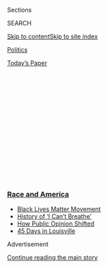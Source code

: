 <div id="app">

<div>

<div>

<div>

<div class="NYTAppHideMasthead css-1q2w90k e1suatyy0">

<div class="section css-ui9rw0 e1suatyy2">

<div class="css-eph4ug er09x8g0">

<div class="css-6n7j50">

</div>

<span class="css-1dv1kvn">Sections</span>

<div class="css-10488qs">

<span class="css-1dv1kvn">SEARCH</span>

</div>

[Skip to content](#site-content)[Skip to site
index](#site-index)

</div>

<div id="masthead-section-label" class="css-1wr3we4 eaxe0e00">

[Politics](https://www.nytimes3xbfgragh.onion/section/politics)

</div>

<div class="css-10698na e1huz5gh0">

</div>

</div>

<div id="masthead-bar-one" class="section hasLinks css-15hmgas e1csuq9d3">

<div class="css-uqyvli e1csuq9d0">

</div>

<div class="css-1uqjmks e1csuq9d1">

</div>

<div class="css-9e9ivx">

[](https://myaccount.nytimes3xbfgragh.onion/auth/login?response_type=cookie&client_id=vi)

</div>

<div class="css-1bvtpon e1csuq9d2">

[Today’s
Paper](https://www.nytimes3xbfgragh.onion/section/todayspaper)

</div>

</div>

</div>

</div>

<div data-aria-hidden="false">

<div id="site-content" data-role="main">

<div>

<div class="css-1aor85t" style="opacity:0.000000001;z-index:-1;visibility:hidden">

<div class="css-1hqnpie">

<div class="css-epjblv">

<span class="css-17xtcya">[Politics](/section/politics)</span><span class="css-x15j1o">|</span><span class="css-fwqvlz">Meet
the Official Accused of Helping Trump Politicize Homeland
Security</span>

</div>

<div class="css-k008qs">

<div class="css-1iwv8en">

<span class="css-18z7m18"></span>

<div>

</div>

</div>

<span class="css-1n6z4y">https://nyti.ms/2Xqukby</span>

<div class="css-1705lsu">

<div class="css-4xjgmj">

<div class="css-4skfbu" data-role="toolbar" data-aria-label="Social Media Share buttons, Save button, and Comments Panel with current comment count" data-testid="share-tools">

  - 
  - 
  - 
  - 
    
    <div class="css-6n7j50">
    
    </div>

  - 
  - 

</div>

</div>

</div>

</div>

</div>

</div>

<div class="css-13pd83m">

<div class="css-l9svim">

### [<span class="css-pa1jbp"><span class="css-1rxm0ex">Race and</span><span class="css-1rxm0ex"> America</span></span>](https://www.nytimes3xbfgragh.onion/news-event/george-floyd-protests-minneapolis-new-york-los-angeles?name=styln-george-floyd&region=TOP_BANNER&variant=undefined&block=storyline_menu_recirc&action=click&pgtype=Article&impression_id=2ce5ae20-e39a-11ea-8c8a-b7fbae24c18c)

  - <span class="css-ousu42">[Black Lives Matter
    Movement](https://www.nytimes3xbfgragh.onion/interactive/2020/07/03/us/george-floyd-protests-crowd-size.html?name=styln-george-floyd&region=TOP_BANNER&variant=undefined&block=storyline_menu_recirc&action=click&pgtype=Article&impression_id=2ce5ae21-e39a-11ea-8c8a-b7fbae24c18c)</span>
  - <span class="css-ousu42">[History of ‘I Can’t
    Breathe’](https://www.nytimes3xbfgragh.onion/interactive/2020/06/28/us/i-cant-breathe-police-arrest.html?name=styln-george-floyd&region=TOP_BANNER&variant=undefined&block=storyline_menu_recirc&action=click&pgtype=Article&impression_id=2ce5ae22-e39a-11ea-8c8a-b7fbae24c18c)</span>
  - <span class="css-ousu42">[How Public Opinion
    Shifted](https://www.nytimes3xbfgragh.onion/interactive/2020/06/10/upshot/black-lives-matter-attitudes.html?name=styln-george-floyd&region=TOP_BANNER&variant=undefined&block=storyline_menu_recirc&action=click&pgtype=Article&impression_id=2ce5d530-e39a-11ea-8c8a-b7fbae24c18c)</span>
  - <span class="css-ousu42">[45 Days in
    Louisville](https://www.nytimes3xbfgragh.onion/interactive/2020/07/16/us/black-lives-matter-protests-louisville-breonna-taylor.html?name=styln-george-floyd&region=TOP_BANNER&variant=undefined&block=storyline_menu_recirc&action=click&pgtype=Article&impression_id=2ce5d531-e39a-11ea-8c8a-b7fbae24c18c)</span>

</div>

</div>

<div id="top-wrapper" class="css-1sy8kpn">

<div id="top-slug" class="css-l9onyx">

Advertisement

</div>

[Continue reading the main
story](#after-top)

<div class="ad top-wrapper" style="text-align:center;height:100%;display:block;min-height:250px">

<div id="top" class="place-ad" data-position="top" data-size-key="top">

</div>

</div>

<div id="after-top">

</div>

</div>

<div>

<div id="sponsor-wrapper" class="css-1hyfx7x">

<div id="sponsor-slug" class="css-19vbshk">

Supported by

</div>

[Continue reading the main
story](#after-sponsor)

<div id="sponsor" class="ad sponsor-wrapper" style="text-align:center;height:100%;display:block">

</div>

<div id="after-sponsor">

</div>

</div>

<div class="css-186x18t">

</div>

<div class="css-1vkm6nb ehdk2mb0">

# Meet the Official Accused of Helping Trump Politicize Homeland Security

</div>

Chad F. Wolf joined the Department of Homeland Security in its infancy
to help prevent another 9/11. Now he is helping President Trump use it
to achieve his political ambitions.

<div class="css-79elbk" data-testid="photoviewer-wrapper">

<div class="css-z3e15g" data-testid="photoviewer-wrapper-hidden">

</div>

<div class="css-1a48zt4 ehw59r15" data-testid="photoviewer-children">

![<span class="css-16f3y1r e13ogyst0" data-aria-hidden="true">The acting
homeland security secretary, Chad F. Wolf, testifying in February before
Congress. He has stepped into the spotlight in ways his predecessors
would not.
</span><span class="css-cnj6d5 e1z0qqy90" itemprop="copyrightHolder"><span class="css-1ly73wi e1tej78p0">Credit...</span><span><span>T.J.
Kirkpatrick for The New York
Times</span></span></span>](https://static01.graylady3jvrrxbe.onion/images/2020/08/04/world/04dc-unrest-dhs3/merlin_169518027_abcb011b-c157-4051-81b6-b16fa05ffa57-articleLarge.jpg?quality=75&auto=webp&disable=upscale)

</div>

</div>

<div class="css-18e8msd">

<div class="css-pdw9fk epjyd6m0">

<div class="css-1txwxcy ey68jwv0" data-aria-hidden="true">

[![Zolan
Kanno-Youngs](https://static01.graylady3jvrrxbe.onion/images/2019/12/13/reader-center/author-zolan-kanno-youngs/author-zolan-kanno-youngs-thumbLarge.png
"Zolan Kanno-Youngs")](https://www.nytimes3xbfgragh.onion/by/zolan-kanno-youngs)[![Jesse
McKinley](https://static01.graylady3jvrrxbe.onion/images/2018/02/20/multimedia/author-jesse-mckinley/author-jesse-mckinley-thumbLarge.jpg
"Jesse McKinley")](https://www.nytimes3xbfgragh.onion/by/jesse-mckinley)

</div>

<div class="css-1baulvz">

By [<span class="css-1baulvz" itemprop="name">Zolan
Kanno-Youngs</span>](https://www.nytimes3xbfgragh.onion/by/zolan-kanno-youngs)
and [<span class="css-1baulvz last-byline" itemprop="name">Jesse
McKinley</span>](https://www.nytimes3xbfgragh.onion/by/jesse-mckinley)

</div>

</div>

  - 
    
    <div class="css-ld3wwf e16638kd2">
    
    Aug. 4,
    2020
    
    </div>

  - 
    
    <div class="css-4xjgmj">
    
    <div class="css-d8bdto" data-role="toolbar" data-aria-label="Social Media Share buttons, Save button, and Comments Panel with current comment count" data-testid="share-tools">
    
      - 
      - 
      - 
      - 
        
        <div class="css-6n7j50">
        
        </div>
    
      - 
      - 
    
    </div>
    
    </div>

</div>

</div>

<div class="section meteredContent css-1r7ky0e" name="articleBody" itemprop="articleBody">

<div class="css-1fanzo5 StoryBodyCompanionColumn">

<div class="css-53u6y8">

WASHINGTON — It took only 24 hours after President Trump attacked New
York City in his State of the Union address for the president’s man at
the Department of Homeland Security to act.

Chad F. Wolf had joined the department nearly two decades before as a
midlevel staff member to help the sprawling new agency gear up to
protect Americans after the Sept. 11, 2001, attacks. But in February, as
the new [acting
secretary](https://www.nytimes3xbfgragh.onion/2019/11/01/us/politics/trump-chad-wolf-dhs.html)
of homeland security, Mr. Wolf introduced himself to most in the United
States by announcing on Fox News that New Yorkers were [suspended from
enrolling in expedited air traveler
programs](https://www.nytimes3xbfgragh.onion/2020/02/06/us/politics/dhs-new-york-global-entry.html)
because their state had barred federal immigration enforcement agencies
from gaining access to Department of Motor Vehicle records.

“It’s particularly interesting coming from New York again, from where
9/11 occurred,” Mr. Wolf said in a later appearance on the network. “We
want to make sure we share information and not continue to withhold
information.”

Only after thousands of New Yorkers were suspended from the programs did
the department [admit in court last
month](https://www.nytimes3xbfgragh.onion/2020/07/23/nyregion/trusted-traveler-homeland-security.html)
that what Mr. Wolf had said to justify his action was untrue. Several
states and territories were not allowing the agency access to motor
vehicle records, yet New York had been singled out because, Mr. Wolf had
insisted, “New York is the only state, and I think that bears repeating,
the only state that prohibits information sharing.”

</div>

</div>

<div class="css-1fanzo5 StoryBodyCompanionColumn">

<div class="css-53u6y8">

That false statement came at a pivotal turn of Mr. Wolf’s long ascent at
the department he now heads. His initial post at the federal
government’s newly created Transportation Security Administration,
within the Department of Homeland Security, was aimed at stopping
terrorists from again exploiting the nation’s commercial aviation
industry to kill Americans.

But as Mr. Trump has bent the department’s focus to match his own, Mr.
Wolf has bent with it, including on [travel
bans](https://www.nytimes3xbfgragh.onion/2020/01/31/us/politics/trump-travel-ban.html),
[illegal
immigration](https://www.nytimes3xbfgragh.onion/2020/03/20/us/politics/trump-border-coronavirus.html),
[domestic
protests](https://www.nytimes3xbfgragh.onion/2020/07/28/us/federal-agents-portland-seattle-protests.html)
and the [protection of federal
property](https://www.nytimes3xbfgragh.onion/2020/07/10/us/politics/homeland-security-statues-trump.html).

That shift has caused even some former Department of Homeland Security
officials as well as members of Congress to question whether in their
haste to create the agency, they neglected to include safeguards to
prevent a campaigning president and a compliant homeland security chief
from using the department’s arsenal to fulfill their political
ambitions.

“The idea of having a Department of Homeland Security wasn’t inherently
bad, but the way it was done was shoddy, and now we are paying the
price,” said Russell D. Feingold, a former Democratic senator who
opposed the creation of the department in 2002.

At the time, Congress believed broadly that a single department was
needed to improve communication between national security agencies and
state and local governments to prevent another terrorist attack, and it
set out to enact the largest reorganization of the federal government
since the Truman administration restructured the military in 1947.

</div>

</div>

<div class="css-1fanzo5 StoryBodyCompanionColumn">

<div class="css-53u6y8">

The department would employ about 170,000 workers across 22 agencies,
including the Coast Guard, the Secret Service, federal immigration
agencies and the Federal Emergency Management Agency, as well as a new
[intelligence
division](https://www.nytimes3xbfgragh.onion/2020/08/01/us/politics/brian-murphy-homeland-security-protesters.html)
to analyze criminal threats. The political fight over its creation was
not over the concentration of resources in the hands of one cabinet
secretary but over Republican demands that new federal employees should
not be in a union.

</div>

</div>

<div class="css-79elbk" data-testid="photoviewer-wrapper">

<div class="css-z3e15g" data-testid="photoviewer-wrapper-hidden">

</div>

<div class="css-1a48zt4 ehw59r15" data-testid="photoviewer-children">

![<span class="css-16f3y1r e13ogyst0" data-aria-hidden="true">President
George W. Bush signing the Homeland Security Act of 2002, a response to
the Sept. 11, 2001,
attacks.</span><span class="css-cnj6d5 e1z0qqy90" itemprop="copyrightHolder"><span class="css-1ly73wi e1tej78p0">Credit...</span><span>Stephen
Jaffe/Agence France-Presse, via Getty
Images</span></span>](https://static01.graylady3jvrrxbe.onion/images/2020/08/03/world/04dc-unrest-dhs/03dc-unrest-dhs-articleLarge.jpg?quality=75&auto=webp&disable=upscale)

</div>

</div>

<div class="css-1fanzo5 StoryBodyCompanionColumn">

<div class="css-53u6y8">

“That was the whole notion, that we would have a way to protect our
citizens if there was a terror attack,” said Barbara Boxer, a former
Democratic senator who voted for the department’s creation and now says
she regrets it. “Somehow, this has developed into the president’s
private military.”

The Trump administration has defended its deployment of tactical teams
to Portland, Ore., and the officers’ aggressive tactics by citing [a
federal statute](https://www.law.cornell.edu/uscode/text/40/1315)
bolstered by the law that created the Department of Homeland Security.
That statute allows the secretary to deputize agents within the
department’s various agencies to protect federal property, like the
courthouse in Portland.

Ms. Boxer took the point. “I view it as a real wake-up call to analyze
all of our laws to see if they could be abused to the point that could
really injure our own people,” she said.

Alexei Woltornist, a spokesman for the department, rejected that it was
“punishing cities led by Democrats.”

“The mission of D.H.S. changes as the threats change,” he said, noting
that the agency has focused on carrying out Mr. Trump’s immigration
policies. “When violent rioting began to emerge throughout the country,
again the threat changed and the department responded.”

</div>

</div>

<div class="css-1fanzo5 StoryBodyCompanionColumn">

<div class="css-53u6y8">

Judd Gregg, a former Republican senator and a sponsor of the act, backed
the department’s actions against “a disruption of the orderly society,”
even as he acknowledged that Congress paid little attention to the
decision in the Homeland Security Act to transfer authority to protect
federal property from the low-key General Services Administration to the
more political homeland security secretary.

“I don’t think it was focused on at all,” he said, adding, “we were
looking at the much bigger issue of how terrorists would attack us
next.”

The Department of Homeland Security has struggled with its identity
since its creation. James M. Loy, the first head of the Transportation
Security Administration, recalled that “it was a patchwork quilt kind of
thing.”

“Here we are 18 years later,” he added, “the department is still
maturing in how it carries out its missions.”

Mr. Wolf, a Plano, Texas, native, went to college on a tennis
scholarship before heading to Washington to work on Capitol Hill, then
at the T.S.A. He rose at the agency to assistant administrator until
2005, when Thomas Blank, one of his mentors at the aviation security
agency, recruited him to Wexler & Walker, a now defunct lobbyist firm.

Mr. Wolf spent the Obama administration lobbying, including for a new
carry-on luggage screening device that would cost the T.S.A. hundreds of
millions of dollars. [He returned to the agency as chief of staff
in 2017 as it tested the
product](https://www.nytimes3xbfgragh.onion/2017/04/15/us/politics/trump-appointees-potential-conflicts.html)
— it is now used at most airports.

After Kirstjen Nielsen became homeland security secretary in December
2017, she tapped Mr. Wolf to be her chief of staff.

</div>

</div>

<div class="css-1fanzo5 StoryBodyCompanionColumn">

<div class="css-53u6y8">

The agency has been at the center of convulsive policies that banned
travel from predominantly Muslim countries, transferred money from the
Defense Department to build a border wall and restricted the ability of
migrants to obtain asylum at the southwestern border. Mr. Wolf was also
crucial to carrying out a policy that led to the separation of more than
2,800 migrant children from their parents in 2018.

When he testified in June 2019 to be confirmed as the department’s under
secretary for strategy, policy and plans, Mr. Wolf said he learned of
the family separations policy late, just before the attorney general at
the time, Jeff Sessions, announced it. Emails obtained by Senator Jeff
Merkley, Democrat of Oregon, showed that Mr. Wolf actually included the
separation of families in [a list of policy
recommendations](https://www.nbcnews.com/politics/immigration/watchdog-group-trump-dhs-pick-made-false-claims-about-role-n1078171)
that he sent to the Justice Department in December 2017.

Mr. Woltornist said that Mr. Wolf was not directly involved in the
policymaking and that there were dozens of proposals circulating between
the Departments of Justice and Homeland Security.

Before he was made acting secretary, Mr. Wolf was more of a
behind-the-scenes operator than a public defender of Mr. Trump. In
September 2019, Mr. Wolf refused to go on Fox News to speak on the
department’s efforts to crack down on terrorism because the host might
ask about the administration’s immigration agenda, according to a former
administration official.

Mr. Woltornist denied that account, saying that Mr. Wolf repeatedly goes
on television to back the president.

After the White House [purged the department’s
leadership](https://www.nytimes3xbfgragh.onion/2019/04/08/us/politics/randolph-alles-secret-service.html)
last spring, it began to [install
others](https://www.nytimes3xbfgragh.onion/2019/09/05/us/politics/ken-cuccinelli-immigration-trump.html)
who had proved more willing to boost Mr. Trump’s immigration policies on
television, all of them in an acting capacity to avoid the Senate
confirmation process. Mr. Wolf adjusted accordingly.

Michael Chertoff, a homeland security secretary under President George
W. Bush, said the number of vacant positions and acting roles has left
the agency vulnerable for politicization.

</div>

</div>

<div class="css-1fanzo5 StoryBodyCompanionColumn">

<div class="css-53u6y8">

Senate-confirmed officials “have a certain ability to push back a little
bit in a firm and polite way,” Mr. Chertoff said. Now at the department,
he said, the leadership “will basically never be nominated.”

“The message they are getting is, ‘You are here on sufferance,’” he
added.

Mr. Wolf is stepping into the spotlight in ways his predecessors would
not, including by now being a frequent visitor of the conservative
television shows that Mr. Trump follows.

He has even embraced the hard-liner image that the president values.
Before Mr. Wolf agreed last week to **** withdraw the tactical teams
from the courthouse on the condition that state police handle the
protests, he flew to the city and stood for photographs alongside
officers in front of graffiti-laced walls at the federal courthouse —
even as officials in the department addressed [a
memo](https://int.graylady3jvrrxbe.onion/data/documenttools/dh-stacticalagent-memo1/d490e392eab7d7d6/full.pdf)
to him warning that the tactical teams did not have the [proper training
to quell the
protests.](https://www.nytimes3xbfgragh.onion/2020/07/18/us/portland-protests.html)

</div>

</div>

<div class="css-79elbk" data-testid="photoviewer-wrapper">

<div class="css-z3e15g" data-testid="photoviewer-wrapper-hidden">

</div>

<div class="css-1a48zt4 ehw59r15" data-testid="photoviewer-children">

<div class="css-1xdhyk6 erfvjey0">

<span class="css-1ly73wi e1tej78p0">Image</span>

<div class="css-zjzyr8">

<div data-testid="lazyimage-container" style="height:257.77777777777777px">

</div>

</div>

</div>

<span class="css-16f3y1r e13ogyst0" data-aria-hidden="true">In recent
weeks, Mr. Wolf has emerged as the face of the Trump administration’s
intervention in cities like Portland, Ore., where last week, federal
agents stood guard outside a federal
courthouse.</span><span class="css-cnj6d5 e1z0qqy90" itemprop="copyrightHolder"><span class="css-1ly73wi e1tej78p0">Credit...</span><span>Brandon
Bell for The New York Times</span></span>

</div>

</div>

<div class="css-1fanzo5 StoryBodyCompanionColumn">

<div class="css-53u6y8">

Ms. Nielsen, rather, was often admonished by Mr. Trump for focusing on
department responsibilities like cybersecurity, instead of on illegal
border crossings. Kevin K. McAleenan, her successor, complained about
the anti-immigrant messaging and confrontational tone of Kenneth T.
Cuccinelli II, the acting deputy secretary, and Mark Morgan, the acting
commissioner of Customs and Border Protection.

“Chad Wolf works much better with these individuals,” Brandon Judd, the
president of the National Border Patrol Council and a close ally of Mr.
Trump’s, said this year.

Mr. Wolf’s suspension of New Yorkers from Trusted Traveler Programs like
Global Entry prompted more than a dozen meetings with New York State
officials. Mr. Wolf often let Mr. Cuccinelli press Gov. Andrew M. Cuomo
and his staff to modify the state law that banned immigration
enforcement agencies from gaining access to motor vehicle records,
according to those familiar with the meetings.

</div>

</div>

<div class="css-1fanzo5 StoryBodyCompanionColumn">

<div class="css-53u6y8">

Mr. Cuomo said repeatedly at the time that federal officials could get
the criminal histories they were looking for from existing F.B.I.
databases and that the administration was really after data on
undocumented immigrants.

“They didn’t even have a patina of credibility in what they did,” Mr.
Cuomo said in an interview after the release of the court documents that
showed that Department of Homeland Security leaders had made false
statements.

“My sense is they’re so aggressive in their politics that there’s not
even a specific target,” he said, adding, “It’s just a generalized blast
of disagreements.”

Since the Global Entry suspension in February, Mr. Wolf has stood with
Mr. Trump to mark 200 miles of completed border wall and has echoed the
president’s critique of protesters that targeted statues and monuments.
In recent weeks, Mr. Wolf has emerged as the face of the
administration’s intervention in cities like Portland.

“I don’t need invitations by state mayors or state governors to do our
job,” Mr. Wolf said last month on Fox News. “We’re going to do that
whether they like us there or not.”

The original point of the department — to break down the barriers
between federal, state and local law enforcement — has taken on new
meaning.

Zolan Kanno-Youngs reported from Washington, and Jesse McKinley from
Albany, N.Y.

</div>

</div>

<div>

</div>

</div>

<div>

</div>

<div>

</div>

<div>

</div>

<div>

<div id="bottom-wrapper" class="css-1ede5it">

<div id="bottom-slug" class="css-l9onyx">

Advertisement

</div>

[Continue reading the main
story](#after-bottom)

<div id="bottom" class="ad bottom-wrapper" style="text-align:center;height:100%;display:block;min-height:90px">

</div>

<div id="after-bottom">

</div>

</div>

</div>

</div>

</div>

## Site Index

<div>

</div>

## Site Information Navigation

  - [© <span>2020</span> <span>The New York Times
    Company</span>](https://help.nytimes3xbfgragh.onion/hc/en-us/articles/115014792127-Copyright-notice)

<!-- end list -->

  - [NYTCo](https://www.nytco.com/)
  - [Contact
    Us](https://help.nytimes3xbfgragh.onion/hc/en-us/articles/115015385887-Contact-Us)
  - [Work with us](https://www.nytco.com/careers/)
  - [Advertise](https://nytmediakit.com/)
  - [T Brand Studio](http://www.tbrandstudio.com/)
  - [Your Ad
    Choices](https://www.nytimes3xbfgragh.onion/privacy/cookie-policy#how-do-i-manage-trackers)
  - [Privacy](https://www.nytimes3xbfgragh.onion/privacy)
  - [Terms of
    Service](https://help.nytimes3xbfgragh.onion/hc/en-us/articles/115014893428-Terms-of-service)
  - [Terms of
    Sale](https://help.nytimes3xbfgragh.onion/hc/en-us/articles/115014893968-Terms-of-sale)
  - [Site
    Map](https://spiderbites.nytimes3xbfgragh.onion)
  - [Help](https://help.nytimes3xbfgragh.onion/hc/en-us)
  - [Subscriptions](https://www.nytimes3xbfgragh.onion/subscription?campaignId=37WXW)

</div>

</div>

</div>

</div>

